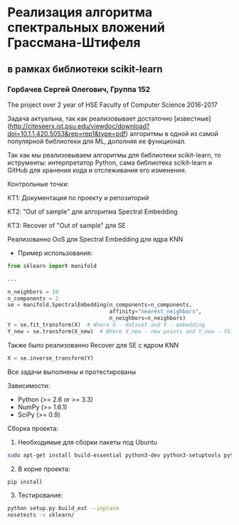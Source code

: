 # Реализация алгоритма спектральных вложений Грассмана-Штифеля
## в рамках библиотеки scikit-learn
### Горбачев Сергей Олегович, Группа 152
The project over 2 year of HSE Faculty of Computer Science 2016-2017

Задача актуальна, так как реализовывает достаточно [извеcтные] (http://citeseerx.ist.psu.edu/viewdoc/download?doi=10.1.1.420.5053&rep=rep1&type=pdf) алгоритмы в одной из самой популярной библиотеки для ML, дополняя ее функционал.

Так как мы реализовываем алгоритмы для библиотеки scikit-learn, то иструменты: интерпретатор Python, сама библиотека scikit-learn и GitHub для хранения кода и отслеживания его изменения.

Контрольные точки:

КТ1: Документация по проекту и репозиторий

КТ2: "Out of sample" для алгоритма Spectral Embedding

КТ3: Recover of "Out of sample" для SE

Реализованно OoS для Spectral Embedding для ядра KNN

* Пример использования:

```python
from sklearn import manifold

...

n_neighbors = 10
n_components = 2
se = manifold.SpectralEmbedding(n_components=n_components,
                                affinity="nearest_neighbors",
                                n_neighbors=n_neighbors)
Y = se.fit_transform(X)  # Where X - dataset and Y - embedding
Y_new = se.transform(X_new)  # Where X_new - new points and Y_new - thier embedding
```

Также было реализованно Recover для SE с ядром KNN

```python
X = se.inverse_transform(Y)
```

Все задачи выполнены и протестированы

Зависимости:

- Python (>= 2.6 or >= 3.3)
- NumPy (>= 1.6.1)
- SciPy (>= 0.9)

Сборка проекта:

1. Необходимые для сборки пакеты под Ubuntu
  ```bash
  sudo apt-get install build-essential python3-dev python3-setuptools python3-numpy python3-scipy libatlas-dev libatlas3gf-base
  ```
2. В корне проекта:
  ```bash
  pip install
  ```
3. Тестирование:
  ```bash
  python setup.py build_ext --inplace
  nosetests -v sklearn/
  ```
